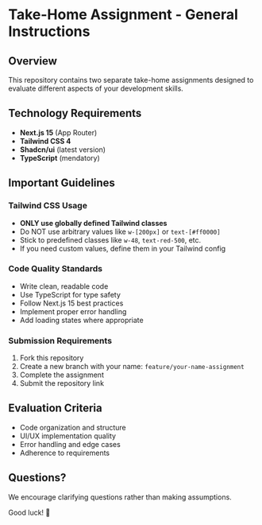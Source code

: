 # Take-Home Assignment - General Instructions

## Overview

This repository contains two separate take-home assignments designed to evaluate different aspects of your development skills.

## Technology Requirements

- **Next.js 15** (App Router)
- **Tailwind CSS 4**
- **Shadcn/ui** (latest version)
- **TypeScript** (mendatory)

## Important Guidelines

### Tailwind CSS Usage

- **ONLY use globally defined Tailwind classes**
- Do NOT use arbitrary values like `w-[200px]` or `text-[#ff0000]`
- Stick to predefined classes like `w-48`, `text-red-500`, etc.
- If you need custom values, define them in your Tailwind config

### Code Quality Standards

- Write clean, readable code
- Use TypeScript for type safety
- Follow Next.js 15 best practices
- Implement proper error handling
- Add loading states where appropriate

### Submission Requirements

1. Fork this repository
2. Create a new branch with your name: `feature/your-name-assignment`
3. Complete the assignment
4. Submit the repository link

## Evaluation Criteria

- Code organization and structure
- UI/UX implementation quality
- Error handling and edge cases
- Adherence to requirements

## Questions?

We encourage clarifying questions rather than making assumptions.

Good luck! 🚀
